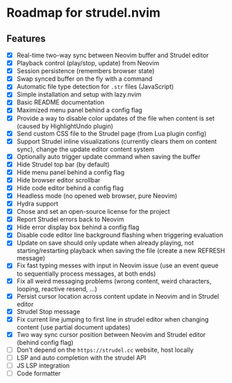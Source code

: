 # Roadmap for strudel.nvim

## Features

- [x] Real-time two-way sync between Neovim buffer and Strudel editor
- [x] Playback control (play/stop, update) from Neovim
- [x] Session persistence (remembers browser state)
- [x] Swap synced buffer on the fly with a command
- [x] Automatic file type detection for `.str` files (JavaScript)
- [x] Simple installation and setup with lazy.nvim
- [x] Basic README documentation
- [X] Maximized menu panel behind a config flag
- [X] Provide a way to disable color updates of the file when content is set (caused by HighlightUndo plugin)
- [X] Send custom CSS file to the Strudel page (from Lua plugin config)
- [X] Support Strudel inline visualizations (currently clears them on content sync), change the update editor content system
- [X] Optionally auto trigger update command when saving the buffer
- [X] Hide Strudel top bar (by default)
- [X] Hide menu panel behind a config flag
- [X] Hide browser editor scrollbar
- [X] Hide code editor behind a config flag
- [X] Headless mode (no opened web browser, pure Neovim)
- [X] Hydra support
- [X] Chose and set an open-source license for the project
- [X] Report Strudel errors back to Neovim
- [X] Hide error display box behind a config flag
- [X] Disable code editor line background flashing when triggering evaluation
- [X] Update on save should only update when already playing, not starting/restarting playback when saving the file (create a new REFRESH message)
- [X] Fix fast typing messes with input in Neovim issue (use an event queue to sequentially process messages, at both ends)
- [X] Fix all weird messaging problems (wrong content, weird characters, looping, reactive resend, ...)
- [X] Persist cursor location across content update in Neovim and in Strudel editor
- [X] Strudel Stop message
- [X] Fix current line jumping to first line in strudel editor when changing content (use partial document updates)
- [X] Two way sync cursor position between Neovim and Strudel editor (behind config flag)
- [ ] Don't depend on the `https://strudel.cc` website, host locally
- [ ] LSP and auto completion with the strudel API
- [ ] JS LSP integration
- [ ] Code formatter
